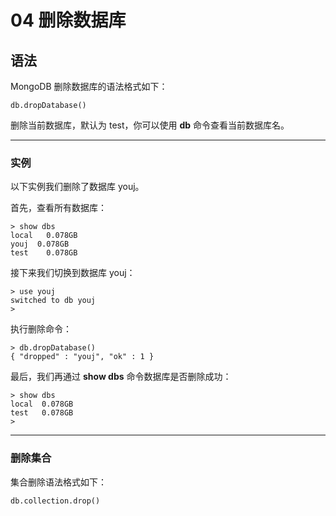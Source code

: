 # 04 删除数据库

## 语法

MongoDB 删除数据库的语法格式如下：

```shell
db.dropDatabase()
```

删除当前数据库，默认为 test，你可以使用 **db** 命令查看当前数据库名。

---

### 实例

以下实例我们删除了数据库 youj。

首先，查看所有数据库：

```shell
> show dbs
local   0.078GB
youj  0.078GB
test    0.078GB
```

接下来我们切换到数据库 youj：

```shell
> use youj
switched to db youj
> 
```

执行删除命令：

```shell
> db.dropDatabase()
{ "dropped" : "youj", "ok" : 1 }
```

最后，我们再通过 **show dbs** 命令数据库是否删除成功：

```shell
> show dbs
local  0.078GB
test   0.078GB
> 
```

---

### 删除集合

集合删除语法格式如下：

```shell
db.collection.drop()
```

